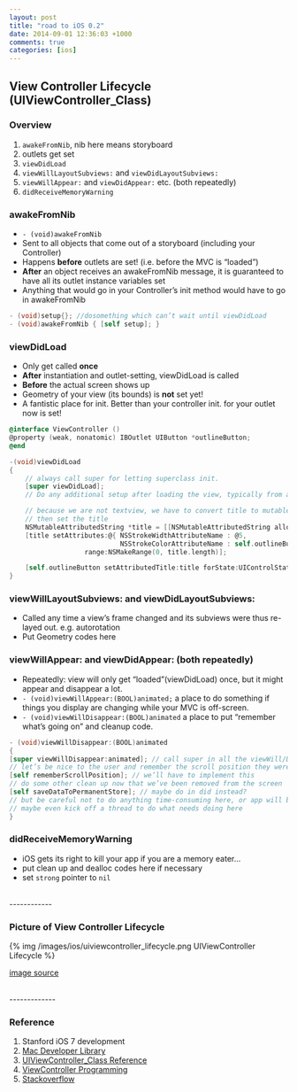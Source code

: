 ```yaml
---
layout: post
title: "road to iOS 0.2"
date: 2014-09-01 12:36:03 +1000
comments: true
categories: [ios]
---
```


## View Controller Lifecycle (UIViewController_Class)

### Overview
1. `awakeFromNib`, nib here means storyboard
2. outlets get set
3. `viewDidLoad`
4. `viewWillLayoutSubviews:` and `viewDidLayoutSubviews:`
5. `viewWillAppear:` and `viewDidAppear:` etc. (both repeatedly)
6. `didReceiveMemoryWarning`

<!--more-->

### awakeFromNib
- `- (void)awakeFromNib`
- Sent to all objects that come out of a storyboard (including your Controller)
- Happens **before** outlets are set! (i.e. before the MVC is “loaded”)
- **After** an object receives an awakeFromNib message, it is guaranteed to have all its outlet instance variables set
- Anything that would go in your Controller’s init method would have to go in awakeFromNib

``` objective-c example of init. awakeFromNib
- (void)setup{}; //dosomething which can’t wait until viewDidLoad
- (void)awakeFromNib { [self setup]; }
```

### viewDidLoad
- Only get called **once**
- **After** instantiation and outlet-setting, viewDidLoad is called
- **Before** the actual screen shows up
- Geometry of your view (its bounds) is **not** set yet!
- A fantistic place for init. Better than your controller init. for your outlet now is set!

``` objective-c example of init. button title in viewDidLoad
@interface ViewController ()
@property (weak, nonatomic) IBOutlet UIButton *outlineButton;
@end

-(void)viewDidLoad
{
	// always call super for letting superclass init.
    [super viewDidLoad]; 
	// Do any additional setup after loading the view, typically from a nib.

	// because we are not textview, we have to convert title to mutablestring
    // then set the title
    NSMutableAttributedString *title = [[NSMutableAttributedString alloc] initWithString:self.outlineButton.currentTitle];
    [title setAttributes:@{ NSStrokeWidthAttributeName : @5,
                            NSStrokeColorAttributeName : self.outlineButton.tintColor}
                   range:NSMakeRange(0, title.length)];

    [self.outlineButton setAttributedTitle:title forState:UIControlStateNormal];
}
```

### viewWillLayoutSubviews: and viewDidLayoutSubviews:
- Called any time a view’s frame changed and its subviews were thus re-layed out. e.g. autorotation
- Put Geometry codes here

### viewWillAppear: and viewDidAppear: (both repeatedly)
- Repeatedly: view will only get “loaded”(viewDidLoad) once, but it might appear and disappear a lot.
- `- (void)viewWillAppear:(BOOL)animated;` a place to do something if things you display are changing while your MVC is off-screen.
- `- (void)viewWillDisappear:(BOOL)animated` a place to put “remember what’s going on” and cleanup code.

``` objective-c example of viewWillDisappear
- (void)viewWillDisappear:(BOOL)animated
{
[super viewWillDisappear:animated]; // call super in all the viewWill/Did... methods 
// let’s be nice to the user and remember the scroll position they were at ...
[self rememberScrollPosition]; // we’ll have to implement this
// do some other clean up now that we’ve been removed from the screen
[self saveDataToPermanentStore]; // maybe do in did instead?
// but be careful not to do anything time-consuming here, or app will be sluggish
// maybe even kick off a thread to do what needs doing here
}
```

### didReceiveMemoryWarning
- iOS gets its right to kill your app if you are a memory eater...
- put clean up  and dealloc codes here if necessary
- set `strong` pointer to `nil`

<br>
------------

### Picture of View Controller Lifecycle
{% img /images/ios/uiviewcontroller_lifecycle.png UIViewController Lifecycle %}

[image source](http://rdkw.wordpress.com/2013/02/24/ios-uiviewcontroller-lifecycle/)

<br>
-------------

### Reference
1. Stanford iOS 7 development
2. [Mac Developer Library](https://developer.apple.com/library/mac/navigation/)
3. [UIViewController_Class Reference](https://developer.apple.com/library/ios/documentation/uikit/reference/UIViewController_Class/Reference/Reference.html)
4. [ViewController Programming](https://developer.apple.com/library/ios/featuredarticles/viewcontrollerpgforiphoneos/ViewLoadingandUnloading/ViewLoadingandUnloading.html)
5. [Stackoverflow](http://stackoverflow.com/questions/5562938/looking-to-understand-the-ios-uiviewcontroller-lifecycle)

